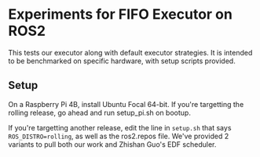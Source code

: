 # Experiments for FIFO Executor on ROS2

This tests our executor along with default executor strategies. It is intended to be benchmarked on
specific hardware, with setup scripts provided.

## Setup

On a Raspberry Pi 4B, install Ubuntu Focal 64-bit. If you're targetting the rolling release, go ahead and run setup_pi.sh on bootup.

If you're targetting another release, edit the line in `setup.sh` that says `ROS_DISTRO=rolling`, as well as the ros2.repos file. We've provided 2 variants to pull both our work and Zhishan Guo's EDF scheduler.
